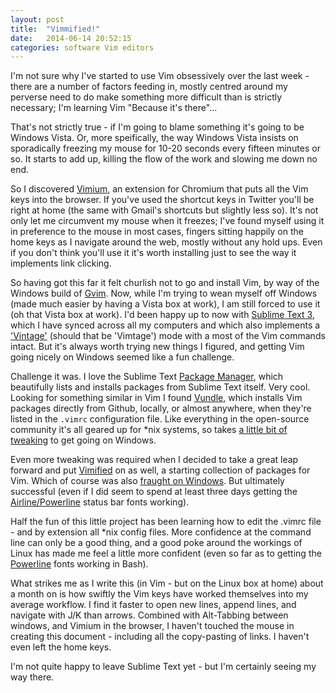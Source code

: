 ```yaml
---
layout: post
title:  "Vimmified!"
date:   2014-06-14 20:52:15
categories: software Vim editors
---
```


I'm not sure why I've started to use Vim obsessively over the last week - there are a number of factors feeding in, mostly centred around my perverse need to do make something more difficult than is strictly necessary; I'm learning Vim "Because it's there"...

That's not strictly true - if I'm going to blame something it's going to be Windows Vista. Or, more speifically, the way Windows Vista insists on sporadically freezing my mouse for 10-20 seconds every fifteen minutes or so.  It starts to add up, killing the flow of the work and slowing me down no end.

So I discovered [Vimium][Vimium], an extension for Chromium that puts all the Vim keys into the browser. If you've used the shortcut keys in Twitter you'll be right at home (the same with Gmail's shortcuts but slightly less so). It's not only let me circumvent my mouse when it freezes; I've found myself using it in preference to the mouse in most cases, fingers sitting happily on the home keys as I navigate around the web, mostly without any hold ups. Even if you don't think you'll use it it's worth installing just to see the way it implements link clicking.

So having got this far it felt churlish not to go and install Vim, by way of the Windows build of [Gvim][Gvim]. Now, while I'm trying to wean myself off Windows (made much easier by having a Vista box at work), I am still forced to use it (oh that Vista box at work). I'd been happy up to now with [Sublime Text 3][ST3], which I have synced across all my computers and which also implements a ['Vintage'][ST3Vim] (should that be 'Vimtage') mode with a most of the Vim commands intact. But it's always worth trying new things I figured, and getting Vim going nicely on Windows seemed like a fun challenge.

Challenge it was. I love the Sublime Text [Package Manager][STPM], which beautifully lists and installs packages from Sublime Text itself. Very cool.  Looking for something similar in Vim I found [Vundle][Vundle], which installs Vim packages directly from Github, locally, or almost anywhere, when they're listed in the `.vimrc` configuration file. Like everything in the open-source community it's all geared up for \*nix systems, so takes [a little bit of tweaking][VundleWin] to get going on Windows.

Even more tweaking was required when I decided to take a great leap forward and put [Vimified][Vimified] on as well, a starting collection of packages for Vim.  Which of course was also [fraught on Windows][VimifiedWin]. But ultimately successful (even if I did seem to spend at least three days getting the [Airline/Powerline][Airline] status bar fonts working).

Half the fun of this little project has been learning how to edit the .vimrc file - and by extension all \*nix config files. More confidence at the command line can only be a good thing, and a good poke around the workings of Linux has made me feel a little more confident (even so far as to getting the
[Powerline][Powerline] fonts working in Bash).


What strikes me as I write this (in Vim - but on the Linux box at home) about a month on is how swiftly the Vim keys have worked themselves into my average workflow. I find it faster to open new lines, append lines, and navigate with J/K than arrows.  Combined with Alt-Tabbing between windows, and Vimium in the browser, I haven't touched the mouse in creating this document - including all the copy-pasting of links. I haven't even left the home keys.

I'm not quite happy to leave Sublime Text yet - but I'm certainly seeing my way there.

[STPM]: https://sublime.wbond.net/
[Gvim]: http://www.vim.org/download.php
[ST3]: http://www.sublimetext.com/3
[ST3Vim]: http://www.sublimetext.com/docs/3/vintage.html
[VundleWin]: https://github.com/gmarik/Vundle.vim/wiki/Vundle-for-Windows
[Vundle]: https://github.com/gmarik/Vundle.vim/wiki/Vundle-for-Windows
[Vimified]: https://github.com/zaiste/vimified
[VimifiedWin]: http://kaszkowiak.eu/windows-vimified/
[Vimium]: https://chrome.google.com/webstore/detail/vimium/dbepggeogbaibhgnhhndojpepiihcmeb?hl=en
[Airline]: https://github.com/bling/vim-airline
[Powerline]: https://github.com/Lokaltog/powerline

